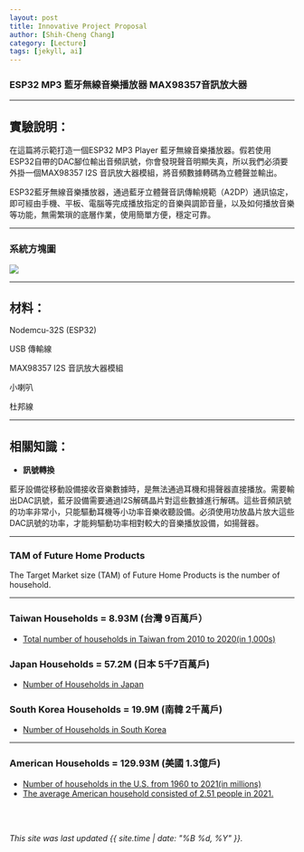 ```yaml
---
layout: post
title: Innovative Project Proposal
author: [Shih-Cheng Chang]
category: [Lecture]
tags: [jekyll, ai]
---
```


### ESP32 MP3 藍牙無線音樂播放器 MAX98357音訊放大器

---
## 實驗說明：

在這篇將示範打造一個ESP32 MP3 Player 藍牙無線音樂播放器。假若使用ESP32自帶的DAC腳位輸出音頻訊號，你會發現聲音明顯失真，所以我們必須要外掛一個MAX98357 I2S 音訊放大器模組，將音頻數據轉碼為立體聲並輸出。

ESP32藍牙無線音樂播放器，通過藍牙立體聲音訊傳輸規範（A2DP）通訊協定，即可經由手機、平板、電腦等完成播放指定的音樂與調節音量，以及如何播放音樂等功能，無需繁瑣的底層作業，使用簡單方便，穩定可靠。

---
### 系統方塊圖
![](https://github.com/rkuo2000/MCU-course/blob/main/images/Future_Home_companion_robot.png?raw=true)

---
## 材料：

Nodemcu-32S (ESP32)

USB 傳輸線

MAX98357 I2S 音訊放大器模組

小喇叭

杜邦線

---
## 相關知識：
* **訊號轉換**

藍牙設備從移動設備接收音樂數據時，是無法通過耳機和揚聲器直接播放。需要輸出DAC訊號，藍牙設備需要通過I2S解碼晶片對這些數據進行解碼。這些音頻訊號的功率非常小，只能驅動耳機等小功率音樂收聽設備。必須使用功放晶片放大這些DAC訊號的功率，才能夠驅動功率相對較大的音樂播放設備，如揚聲器。

---
### TAM of Future Home Products
The Target Market size (TAM) of Future Home Products is the number of household.<br>

---
### Taiwan Households = 8.93M (台灣 9百萬戶）
* [Total number of households in Taiwan from 2010 to 2020(in 1,000s)](https://www.statista.com/statistics/330804/taiwan-national-total-number-of-households/#:~:text=By%20the%20end%20of%202020,households%20in%20the%20previous%20year.)

### Japan Households = 57.2M (日本 5千7百萬戶)
* [Number of Households in Japan](https://www.helgilibrary.com/indicators/number-of-households/japan/) 

### South Korea Households = 19.9M (南韓 2千萬戶)
* [Number of Households in South Korea](https://www.helgilibrary.com/indicators/number-of-households/south-korea/)

---
### American Households = 129.93M (美國 1.3億戶)
* [Number of households in the U.S. from 1960 to 2021(in millions)](https://www.statista.com/statistics/183635/number-of-households-in-the-us/)<br>
* [The average American household consisted of 2.51 people in 2021.](https://www.statista.com/statistics/183648/average-size-of-households-in-the-us/)<br>



<br>
<br>

*This site was last updated {{ site.time | date: "%B %d, %Y" }}.*


